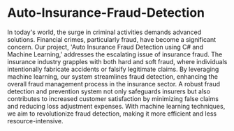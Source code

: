 # Auto-Insurance-Fraud-Detection

In today's world, the surge in criminal activities demands advanced solutions. Financial crimes, particularly fraud, have become a significant concern. Our project, 'Auto Insurance Fraud Detection using C# and Machine Learning,' addresses the escalating issue of insurance fraud. The insurance industry grapples with both hard and soft fraud, where individuals intentionally fabricate accidents or falsify legitimate claims. By leveraging machine learning, our system streamlines fraud detection, enhancing the overall fraud management process in the insurance sector. A robust fraud detection and prevention system not only safeguards insurers but also contributes to increased customer satisfaction by minimizing false claims and reducing loss adjustment expenses. With machine learning techniques, we aim to revolutionize fraud detection, making it more efficient and less resource-intensive.
